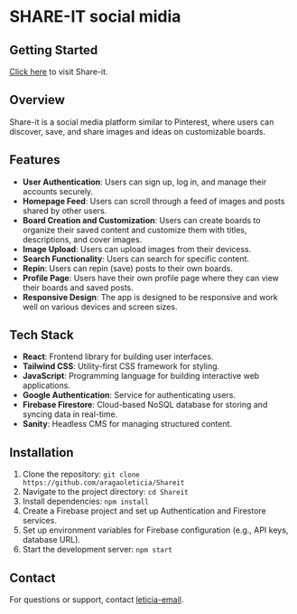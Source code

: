 
# SHARE-IT social midia
## Getting Started

<a href="https://shareit-ebon.vercel.app/" target="_blank">Click here</a> to visit Share-it.

## Overview
Share-it is a social media platform similar to Pinterest, where users can discover, save, and share images and ideas on customizable boards.

## Features
- **User Authentication**: Users can sign up, log in, and manage their accounts securely.
- **Homepage Feed**: Users can scroll through a feed of images and posts shared by other users.
- **Board Creation and Customization**: Users can create boards to organize their saved content and customize them with titles, descriptions, and cover images.
- **Image Upload**: Users can upload images from their devicess.
- **Search Functionality**: Users can search for specific content.
- **Repin**: Users can repin (save) posts to their own boards.
- **Profile Page**: Users have their own profile page where they can view their boards and saved posts.
- **Responsive Design**: The app is designed to be responsive and work well on various devices and screen sizes.

## Tech Stack
- **React**: Frontend library for building user interfaces.
- **Tailwind CSS**: Utility-first CSS framework for styling.
- **JavaScript**: Programming language for building interactive web applications.
- **Google Authentication**: Service for authenticating users.
- **Firebase Firestore**: Cloud-based NoSQL database for storing and syncing data in real-time.
- **Sanity**: Headless CMS for managing structured content.

## Installation
1. Clone the repository: `git clone https://github.com/aragaoleticia/Shareit`
2. Navigate to the project directory: `cd Shareit`
3. Install dependencies: `npm install`
4. Create a Firebase project and set up Authentication and Firestore services.
5. Set up environment variables for Firebase configuration (e.g., API keys, database URL).
6. Start the development server: `npm start`


## Contact
For questions or support, contact [leticia-email](leticia.aragao00@gmail.com).
